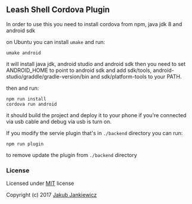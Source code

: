 ## Leash Shell Cordova Plugin

In order to use this you need to install cordova from npm, java jdk 8 and android sdk

on Ubuntu you can install `umake` and run:

```
umake android
```

it will install java jdk, android studio and android sdk then you need to set
ANDROID_HOME to point to android sdk and add sdk/tools, android-studio/graddle/gradle-version/bin and sdk/platform-tools to your PATH.

then and run:

```
npm run install
cordova run android
```

it should build the project and deploy it to your phone if you're connected via usb cable and debug via usb is turn on.

If you modify the servie plugin that's in `./backend` directory you can run:

```
npm run plugin
```

to remove update the plugin from `./backend` directory


### License

Licensed under [MIT](http://opensource.org/licenses/MIT) license

Copyright (c) 2017 [Jakub Jankiewicz](http://jcubic.pl/jakub-jankiewicz)

